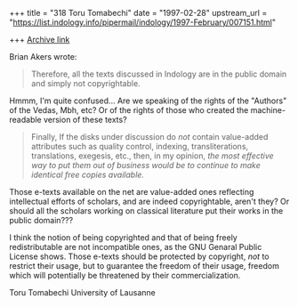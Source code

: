 +++
title = "318 Toru Tomabechi"
date = "1997-02-28"
upstream_url = "https://list.indology.info/pipermail/indology/1997-February/007151.html"

+++
[Archive link](https://list.indology.info/pipermail/indology/1997-February/007151.html)


Brian Akers wrote:

> Therefore, all the texts discussed in Indology are in the public domain and
> simply not copyrightable. 

Hmmm, I'm quite confused... Are we speaking of the rights of the
"Authors" of the Vedas, Mbh, etc? Or of the rights of those who
created the machine-readable version of these texts?

> Finally, If the disks under discussion do *not* contain value-added
> attributes such as quality control, indexing, transliterations, translations,
> exegesis, etc., then, in my opinion, *the most effective way to put them out
> of business would be to continue to make identical free copies available.*

Those e-texts available on the net are value-added ones reflecting
intellectual efforts of scholars, and are indeed copyrightable, aren't
they? Or should all the scholars working on classical literature put
their works in the public domain???

I think the notion of being copyrighted and that of being freely
redistributable are not incompatible ones, as the GNU Genaral Public
License shows. Those e-texts should be protected by copyright, *not*
to restrict their usage, but to guarantee the freedom of their usage,
freedom which will potentially be threatened by their commercialization.

Toru Tomabechi
University of Lausanne





